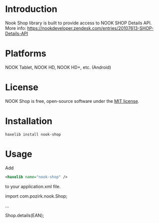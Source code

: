 Introduction
============

Nook Shop library is built to provide access to NOOK SHOP Details API.
More info: https://nookdeveloper.zendesk.com/entries/20107613-SHOP-Details-API


Platforms
=========
NOOK Tablet, NOOK HD, NOOK HD+, etc. (Android)


License
=======

NOOK Shop is free, open-source software under the [MIT license](LICENSE.md).


Installation
=======

```haxelib install nook-shop```

Usage
=======

Add
```xml
<haxelib name="nook-shop" />
```
to your application.xml file.

import com.pozirk.nook.Shop;

...

Shop.details(EAN);
